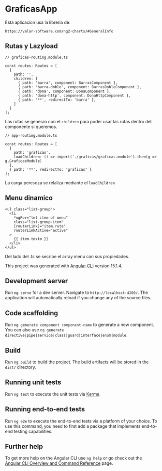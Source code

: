 # GraficasApp

Esta aplicacion usa la libreria de:

```
https://valor-software.com/ng2-charts/#GeneralInfo
```

## Rutas y Lazyload

```
// graficas-routing.module.ts

const routes: Routes = [
  {
    path: '',
    children: [
      { path: 'barra', component: BarrasComponent },
      { path: 'barra-doble', component: BarrasDobleComponent },
      { path: 'dona', component: DonaComponent },
      { path: 'dona-http', component: DonaHttpComponent },
      { path: '**', redirectTo: 'barra' },
    ]
  }
];
```

Las rutas se generan con el `children` para poder usar las rutas dentro del componente si queremos.

```
// app-routing.module.ts

const routes: Routes = [
  {
    path: 'graficas',
    loadChildren: () => import('./graficas/graficas.module').then(g => g.GraficasModule)
  },
  { path: '**', redirectTo: 'graficas' }
];
```

La carga peresoza se relaliza mediante el `loadChildren`

## Menu dinamico

```
<ul class="list-group">
  <li
    *ngFor="let item of menu"
    class="list-group-item"
    [routerLink]="item.ruta"
    routerLinkActive="active"
  >
    {{ item.texto }}
  </li>
</ul>

```

Del lado del .ts se secribe el array menu con sus propiedades.

This project was generated with [Angular CLI](https://github.com/angular/angular-cli) version 15.1.4.

## Development server

Run `ng serve` for a dev server. Navigate to `http://localhost:4200/`. The application will automatically reload if you change any of the source files.

## Code scaffolding

Run `ng generate component component-name` to generate a new component. You can also use `ng generate directive|pipe|service|class|guard|interface|enum|module`.

## Build

Run `ng build` to build the project. The build artifacts will be stored in the `dist/` directory.

## Running unit tests

Run `ng test` to execute the unit tests via [Karma](https://karma-runner.github.io).

## Running end-to-end tests

Run `ng e2e` to execute the end-to-end tests via a platform of your choice. To use this command, you need to first add a package that implements end-to-end testing capabilities.

## Further help

To get more help on the Angular CLI use `ng help` or go check out the [Angular CLI Overview and Command Reference](https://angular.io/cli) page.
